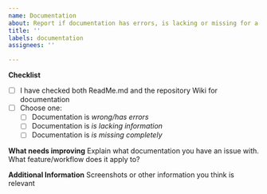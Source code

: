 ```yaml
---
name: Documentation
about: Report if documentation has errors, is lacking or missing for a feature
title: ''
labels: documentation
assignees: ''

---
```


**Checklist**
- [ ] I have checked both ReadMe.md and the repository Wiki for documentation
- [ ] Choose one:
  - [ ] Documentation is _wrong/has errors_
  - [ ] Documentation is _is lacking information_
  - [ ] Documentation is _is missing completely_

**What needs improving**
Explain what documentation you have an issue with. What feature/workflow does it apply to?

**Additional Information**
Screenshots or other information you think is relevant
